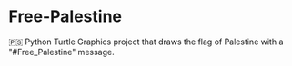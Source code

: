 # Free-Palestine
🇵🇸 Python Turtle Graphics project that draws the flag of Palestine with a "#Free_Palestine" message.
